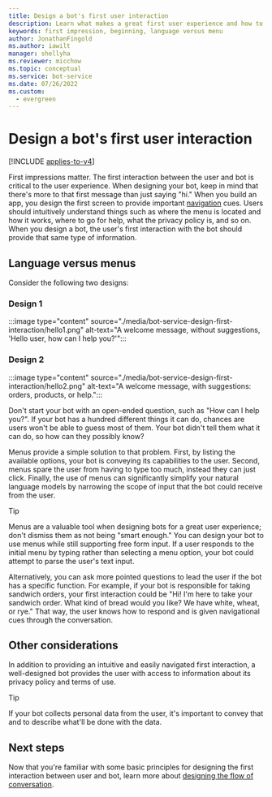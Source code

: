 ```yaml
---
title: Design a bot's first user interaction
description: Learn what makes a great first user experience and how to design your bots for success.  
keywords: first impression, beginning, language versus menu 
author: JonathanFingold
ms.author: iawilt
manager: shellyha
ms.reviewer: micchow
ms.topic: conceptual
ms.service: bot-service
ms.date: 07/26/2022
ms.custom:
  - evergreen
---
```


# Design a bot's first user interaction

[!INCLUDE [applies-to-v4](includes/applies-to-v4-current.md)]

First impressions matter.
The first interaction between the user and bot is critical to the user experience. When designing your bot, keep in mind that there's more to that first message than just saying "hi." When you build an app, you design the first screen to provide important [navigation](bot-service-design-navigation.md) cues. Users should intuitively understand things such as where the menu is located and how it works, where to go for help, what the privacy policy is, and so on. When you design a bot, the user's first interaction with the bot should provide that same type of information.

## Language versus menus

Consider the following two designs:

### Design 1

:::image type="content" source="./media/bot-service-design-first-interaction/hello1.png" alt-text="A welcome message, without suggestions, 'Hello user, how can I help you?'":::

### Design 2

:::image type="content" source="./media/bot-service-design-first-interaction/hello2.png" alt-text="A welcome message, with suggestions: orders, products, or help.":::

Don't start your bot with an open-ended question, such as "How can I help you?". If your bot has a hundred different things it can do, chances are users won't be able to guess most of them. Your bot didn't tell them what it can do, so how can they possibly know?

Menus provide a simple solution to that problem. First, by listing the available options, your bot is conveying its capabilities to the user. Second, menus spare the user from having to type too much, instead they can just click. Finally, the use of menus can significantly simplify your natural language models by narrowing the scope of input that the bot could receive from the user.

> [!TIP]
> Menus are a valuable tool when designing bots for a great user experience; don't dismiss them as not being "smart enough."
> You can design your bot to use menus while still supporting free form input.
> If a user responds to the initial menu by typing rather than selecting a menu option, your bot could attempt to parse the user's text input.

Alternatively, you can ask more pointed questions to lead the user if the bot has a specific function. For example, if your bot is responsible for taking sandwich orders, your first interaction could be "Hi! I'm here to take your sandwich order. What kind of bread would you like? We have white, wheat, or rye." That way, the user knows how to respond and is given navigational cues through the conversation.

## Other considerations

In addition to providing an intuitive and easily navigated first interaction,
a well-designed bot provides the user with access to information about its privacy policy and terms of use.

> [!TIP]
> If your bot collects personal data from the user, it's important to convey that and to describe what'll be done with the data.

## Next steps

Now that you're familiar with some basic principles for designing the first interaction between user and bot,
learn more about [designing the flow of conversation](bot-service-design-conversation-flow.md).
